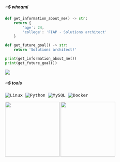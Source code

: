 ##### ~$ whoami





```python
def get_information_about_me() -> str:
    return {
        'age': 24,
        'college': 'FIAP - Solutions architect'
    }

def get_future_goal() -> str:
    return 'Solutions architect!'

print(get_information_about_me())
print(get_future_goal())
```
<div >
  
  <a href="mailto:pedro-sax1@outlook.com" target="_blank"><img src ="https://img.shields.io/badge/Microsoft_Outlook-0078D4?style=for-the-badge&logo=microsoft-outlook&logoColor=white)" target="_blank"></a>  
  
</div>

<div style="display: inline_block">
  
  ##### ~$ tools
  <kbd> ![Linux](https://img.shields.io/badge/Linux-FCC624?style=for-the-badge&logo=linux&logoColor=black) </kbd>
  <kbd> ![Python](https://img.shields.io/badge/python-3670A0?style=for-the-badge&logo=python&logoColor=ffdd54) </kbd>
  <kbd> ![MySQL](https://img.shields.io/badge/mysql-%2300f.svg?style=for-the-badge&logo=mysql&logoColor=white) </kbd>
  <kbd> ![Docker](https://img.shields.io/badge/Docker-2496ED?style=flat&logo=docker&logoColor=white)</kbd>


  <div>
    <a href="https://github.com/PedroHRodrigues1">
    <img height="180em" src="https://github-readme-stats.vercel.app/api?username=PedroHRodrigues1&theme=dark&show_icons=true"/>
    <img height="180em" src="https://github-readme-stats.vercel.app/api/top-langs/?username=PedroHRodrigues1&theme=dark"/>
  </div>
</div>
  
<br>
